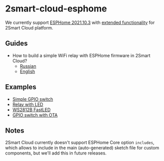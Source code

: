 # 2smart-cloud-esphome

We currently support [ESPHome 2021.10.3](https://esphome.io/changelog/2021.10.0.html#release-2021-10-3-october-27) with [extended functionality](./docs/extended.md) for 2Smart Cloud platform.

## Guides

- How to build a simple WiFi relay with ESPHome firmware in 2Smart Cloud?
    - [Russian](https://2smart.com/ru/blog/tpost/1yy4oaozh1-wi-fi-rele-s-mobilnim-prilozheniem-za-ch)
    - [English](https://2smart.com/blog/tpost/2n6ankych1-how-to-create-a-wi-fi-switch-to-control)

## Examples

- [Simple GPIO switch](./examples/blinker_with_reset_btn.yml)
- [Relay with LED](./examples/relay_with_led.yml)
- [WS2812B FastLED](./examples/ws2812b_fastled.yml)
- [GPIO switch with OTA](./examples/blinker_with_ota.yml)

## Notes

2Smart Cloud currently doesn't support ESPHome Core option `includes`, which allows to include in the main (auto-generated) sketch file for custom components, but we'll add this in future releases.
